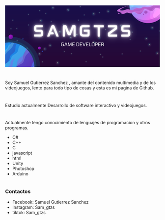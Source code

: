 ![banner](../img/SAMGTZS.png)
#
Soy Samuel Gutierrez Sanchez , amante del contenido multimedia y de los videojuegos, lento para todo tipo de cosas y esta es mi pagina de Github.
#
Estudio actualmente Desarrollo de software interactivo y videojuegos.
#

Actualmente tengo conocimiento de lenguajes de programacion y otros programas.
- C#
- C++
- C
- javascript
- html
- Unity
- Photoshop
- Arduino

#

### Contactos

- Facebook: Samuel Gutierrez Sanchez
- Instagram: Sam_gtzs
- tiktok: Sam_gtzs